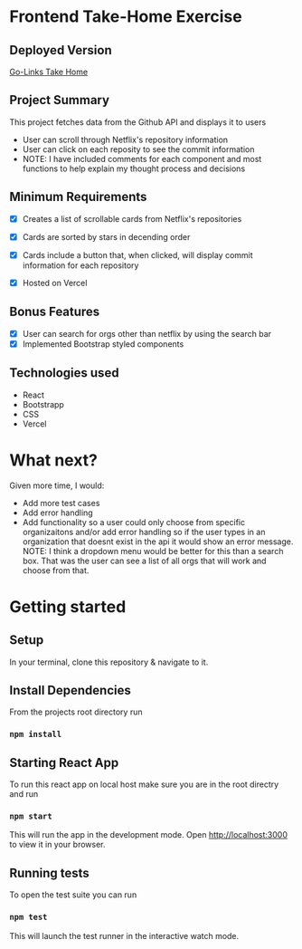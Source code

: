 # Frontend Take-Home Exercise

## Deployed Version

[Go-Links Take Home](https://go-links-amiefoster.vercel.app/)

## Project Summary
This project fetches data from the Github API and displays it to users 
- User can scroll through Netflix's repository information 
- User can click on each reposity to see the commit information
- NOTE: I have included comments for each component and most functions to help explain my thought process and decisions

## Minimum Requirements
- [x] Creates a list of scrollable cards from Netflix's repositories
- [x] Cards are sorted by stars in decending order 
- [x] Cards include a button that, when clicked, will display commit information for each repository
- [x] Hosted on Vercel


## Bonus Features
- [x] User can search for orgs other than netflix by using the search bar
- [x] Implemented Bootstrap styled components

## Technologies used

- React
- Bootstrapp
- CSS
- Vercel

# What next?

Given more time, I would:
- Add more test cases
- Add error handling
- Add functionality so a user could only choose from specific organizaitons and/or add error handling so if the user types in an organization that doesnt exist in the api it would show an error message.
NOTE: I think a dropdown menu would be better for this than a search box. That was the user can see a list of all orgs that will work and choose from that.

# Getting started

## Setup 
In your terminal, clone this repository & navigate to it. 

## Install Dependencies

From the projects root directory run

### `npm install`

## Starting React App

To run this react app on local host make sure you are in the root directry and run

### `npm start`

This will run the app in the development mode. Open [http://localhost:3000](http://localhost:3000) to view it in your browser.

## Running tests

To open the test suite you can run 

### `npm test`
This will launch the test runner in the interactive watch mode.

